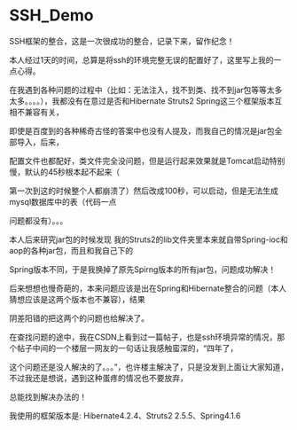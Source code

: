# SSH_Demo
SSH框架的整合，这是一次很成功的整合，记录下来，留作纪念！


  本人经过1天的时间，总算是将ssh的环境完整无误的配置好了，这里写上我的一点心得。

  在我遇到各种问题的过程中（比如：无法注入，找不到类、找不到jar包等等太多太多。。。。），我都没有在意过是否和Hibernate Struts2 Spring这三个框架版本互相不兼容有关，

即使是百度到的各种稀奇古怪的答案中也没有人提及，而我自己的情况是jar包全部导入，后来，

配置文件也都配好，类文件完全没问题，但是运行起来效果就是Tomcat启动特别慢，默认的45秒根本起不起来（

第一次到这的时候整个人都崩溃了）然后改成100秒，可以启动，但是无法生成mysql数据库中的表（代码一点

问题都没有）。。。



  本人后来研究jar包的时候发现 我的Struts2的lib文件夹里本来就自带Spring-ioc和aop的各种jar包，而且和我自己下的

Spring版本不同，于是我换掉了原先Spirng版本的所有jar包，问题成功解决！


  后来想想也慢奇葩的，本来问题应该是出在Spring和Hibernate整合的问题（本人猜想应该是这两个版本也不兼容），结果

阴差阳错的把这两个的问题也给解决了。

  
  在查找问题的途中，我在CSDN上看到过一篇帖子，也是ssh环境异常的情况，那个帖子中间的一个楼层一网友的一句话让我感触蛮深的，“四年了，

这个问题还是没人解决的了。。。”，也许楼主解决了，只是没发到上面让大家知道，不过我还是想说，遇到这种蛋疼的情况也不要放弃，

总能找到解决办法的！


  我使用的框架版本是: Hibernate4.2.4、Struts2 2.5.5、Spring4.1.6

